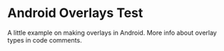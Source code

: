 Android Overlays Test
=====================
A little example on making overlays in Android.
More info about overlay types in code comments.
